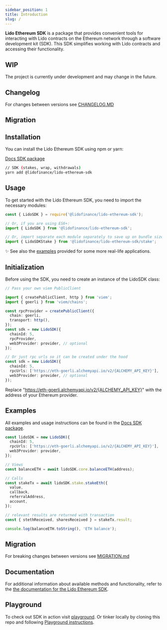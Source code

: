 ```yaml
---
sidebar_position: 1
title: Introduction
slug: /
---
```


**Lido Ethereum SDK** is a package that provides convenient tools for interacting with Lido contracts on the Ethereum network through a software development kit (SDK). This SDK simplifies working with Lido contracts and accessing their functionality.

## WIP

The project is currently under development and may change in the future.

## Changelog

For changes between versions see [CHANGELOG.MD](https://github.com/lidofinance/lido-ethereum-sdk/blob/main/packages/sdk/CHANGELOG.md)

## Migration

## Installation

You can install the Lido Ethereum SDK using npm or yarn:

[Docs SDK package](https://github.com/lidofinance/lido-ethereum-sdk/blob/main/packages/sdk/README.md)

```bash
// SDK (stakes, wrap, withdrawals)
yarn add @lidofinance/lido-ethereum-sdk
```

## Usage

To get started with the Lido Ethereum SDK, you need to import the necessary modules:

```ts
const { LidoSDK } = require('@lidofinance/lido-ethereum-sdk');

// Or, if you are using ES6+:
import { LidoSDK } from '@lidofinance/lido-ethereum-sdk';

// Or, import separate each module separately to save up on bundle size
import { LidoSDKStake } from '@lidofinance/lido-ethereum-sdk/stake';
```

✨ See also the [examples](https://github.com/lidofinance/lido-ethereum-sdk/blob/main/examples/README.md) provided for some more real-life applications.

## Initialization

Before using the SDK, you need to create an instance of the LidoSDK class:

```ts
// Pass your own viem PublicClient

import { createPublicClient, http } from 'viem';
import { goerli } from 'viem/chains';

const rpcProvider = createPublicClient({
  chain: goerli,
  transport: http(),
});
const sdk = new LidoSDK({
  chainId: 5,
  rpcProvider,
  web3Provider: provider, // optional
});
```

```ts
// Or just rpc urls so it can be created under the hood
const sdk = new LidoSDK({
  chainId: 5,
  rpcUrls: ['https://eth-goerli.alchemyapi.io/v2/{ALCHEMY_API_KEY}'],
  web3Provider: provider, // optional
});
```

Replace "https://eth-goerli.alchemyapi.io/v2/{ALCHEMY_API_KEY}" with the address of your Ethereum provider.

## Examples

All examples and usage instructions can be found in the [Docs SDK package](https://github.com/lidofinance/lido-ethereum-sdk/blob/main/packages/sdk/README.md).

```ts
const lidoSDK = new LidoSDK({
  chainId: 5,
  rpcUrls: ['https://eth-goerli.alchemyapi.io/v2/{ALCHEMY_API_KEY}'],
  web3Provider: provider,
});

// Views
const balanceETH = await lidoSDK.core.balanceETH(address);

// Calls
const stakeTx = await lidoSDK.stake.stakeEth({
  value,
  callback,
  referralAddress,
  account,
});

// relevant results are returned with transaction
const { stethReceived, sharesReceived } = stakeTx.result;

console.log(balanceETH.toString(), 'ETH balance');
```

## Migration

For breaking changes between versions see [MIGRATION.md](https://github.com/lidofinance/lido-ethereum-sdk/blob/main/packages/sdk/MIGRATION.md)

## Documentation

For additional information about available methods and functionality, refer to the [the documentation for the Lido Ethereum SDK](https://github.com/lidofinance/lido-ethereum-sdk/blob/main/packages/sdk/README.md).

## Playground

To check out SDK in action visit [playground](https://lidofinance.github.io/lido-ethereum-sdk/). Or tinker locally by cloning this repo and following [Playground instructions](https://github.com/lidofinance/lido-ethereum-sdk/blob/main/playground/README.md).
